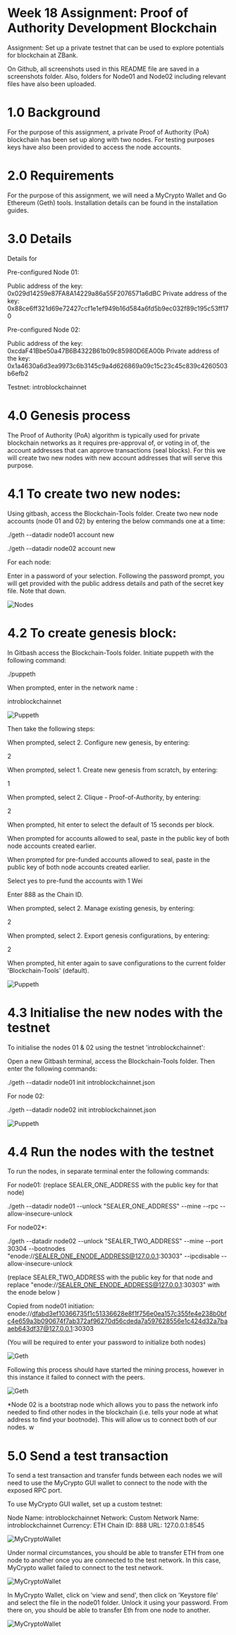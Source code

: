 # Week 18 Assignment: Proof of Authority Development Blockchain

Assignment: Set up a private testnet that can be used to explore potentials for blockchain at ZBank.

On Github, all screenshots used in this README file are saved in a screenshots folder.
Also, folders for Node01 and Node02 including relevant files have also been uploaded.

# 1.0 Background

For the purpose of this assignment, a private Proof of Authority (PoA) blockchain has been set up along with two nodes. For testing purposes keys have also been provided to access the node accounts.

# 2.0 Requirements

For the purpose of this assignment, we will need a MyCrypto Wallet and Go Ethereum (Geth) tools. Installation details can be found in the installation guides.

# 3.0 Details

Details for 

Pre-configured Node 01:

Public address of the key: 0x029d14259e87FA8A14229a86a55F2076571a6dBC
Private address of the key: 0x88ce6ff321d69e72427ccf1e1ef949b16d584a6fd5b9ec032f89c195c53ff170


Pre-configured Node 02:

Public address of the key:  0xcdaF41Bbe50a47B6B4322B61b09c85980D6EA00b
Private address of the key: 0x1a4630a6d3ea9973c6b3145c9a4d626869a09c15c23c45c839c4260503b6efb2

Testnet: introblockchainnet

# 4.0 Genesis process

The Proof of Authority (PoA) algorithm is typically used for private blockchain networks as it requires pre-approval of, or voting
in of, the account addresses that can approve transactions (seal blocks). For this we will create two new nodes with new account addresses that will serve this purpose.

# 4.1 To create two new nodes:

Using gitbash, access the Blockchain-Tools folder. Create two new node accounts (node 01 and 02) by entering the below commands one at a time:

./geth --datadir node01 account new

./geth --datadir node02 account new

For each node:

Enter in a password of your selection. Following the password prompt, you will get provided with the public address details and path of the secret key file. Note that down.

![Nodes](Screenshots/Nodes_initialized.PNG)

# 4.2 To create genesis block:

In Gitbash access the Blockchain-Tools folder. Initiate puppeth with the following command:

./puppeth

When prompted, enter in the network name :

introblockchainnet

![Puppeth](Screenshots/puppeth_1.png)

Then take the following steps:

When prompted, select 2. Configure new genesis, by entering:

2

When prompted, select 1. Create new genesis from scratch, by entering:

1

When prompted, select 2. Clique - Proof-of-Authority, by entering:

2

When prompted, hit enter to select the default of 15 seconds per block.


When prompted for accounts allowed to seal, paste in the public key of both node accounts created earlier.

When prompted for pre-funded accounts allowed to seal, paste in the public key of both node accounts created earlier.

Select yes to pre-fund the accounts with 1 Wei

Enter 888 as the Chain ID.


When prompted, select 2. Manage existing genesis, by entering:

2

When prompted, select 2. Export genesis configurations, by entering:

2

When prompted, hit enter again to save configurations to the current folder 'Blockchain-Tools' (default).

![Puppeth](Screenshots/puppeth_final.PNG)

# 4.3 Initialise the new nodes with the testnet

To initialise the nodes 01 & 02 using the testnet 'introblockchainnet':

Open a new Gitbash terminal, access the Blockchain-Tools folder. Then enter the following commands:

./geth --datadir node01 init introblockchainnet.json

For node 02:

./geth --datadir node02 init introblockchainnet.json

![Puppeth](Screenshots/Nodes_initialized.PNG)



# 4.4 Run the nodes with the testnet

To run the nodes, in separate terminal enter the following commands:

For  node01:
(replace SEALER_ONE_ADDRESS with the public key for that node)

./geth --datadir node01 --unlock "SEALER_ONE_ADDRESS" --mine --rpc --allow-insecure-unlock

For  node02*:

./geth --datadir node02 --unlock "SEALER_TWO_ADDRESS" --mine --port 30304 --bootnodes "enode://SEALER_ONE_ENODE_ADDRESS@127.0.0.1:30303" --ipcdisable --allow-insecure-unlock

(replace SEALER_TWO_ADDRESS with the public key for that node and replace "enode://SEALER_ONE_ENODE_ADDRESS@127.0.0.1:30303" with the enode below )

Copied from node01 initiation: enode://dfabd3ef10366735f1c51336628e8f1f756e0ea157c355fe4e238b0bfc4e659a3b090674f7ab372af96270d56cdeda7a597628556e1c424d32a7baaeb643df37@127.0.0.1:30303


(You will be required to enter your password to initialize both nodes)

![Geth](Screenshots/run_node01.PNG)

Following this process should have started the mining process, however in this instance it failed to connect with the peers.

![Geth](Screenshots/node01_ini_failed.PNG)


*Node 02 is a bootstrap node which allows you to pass the network info needed to find other nodes in the blockchain (i.e. tells your node
at what address to find your bootnode). This will allow us to connect both of our nodes.
w

# 5.0 Send a test transaction

To send a test transaction and transfer funds between each nodes we will need to use the MyCrypto GUI wallet to connect to the node with the exposed RPC port.

To use MyCrypto GUI wallet, set up a custom testnet:

Node Name: introblockchainnet
Network: Custom
Network Name: introblockchainnet
Currency: ETH
Chain ID: 888
URL: 127.0.0.1:8545

![MyCryptoWallet](Screenshots/Mycrypto_setup.PNG)

Under normal circumstances, you should be able to transfer ETH from one node to another once you are connected to the test network. In this case, MyCrypto wallet failed to connect to the test network.

![MyCryptoWallet](Screenshots/MyCrypto_network_fail.PNG)

In MyCrypto Wallet, click on 'view and send', then click on 'Keystore file' and select the file in the node01 folder. Unlock it using your password. From there on, you should be able to transfer Eth from one node to another. 

![MyCryptoWallet](Screenshots/send_Eth_myCrypto.PNG)
















